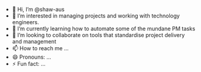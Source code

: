 - 👋 Hi, I’m @shaw-aus
- 👀 I’m interested in managing projects and working with technology engineers.
- 🌱 I’m currently learning how to automate some of the mundane PM tasks
- 💞️ I’m looking to collaborate on tools that standardise project delivery and management
- 📫 How to reach me ...
- 😄 Pronouns: ...
- ⚡ Fun fact: ...

<!---
shaw-aus/shaw-aus is a ✨ special ✨ repository because its `README.md` (this file) appears on your GitHub profile.
You can click the Preview link to take a look at your changes.
--->
